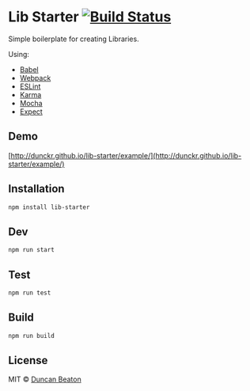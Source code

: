 # Lib Starter [![Build Status](https://travis-ci.org/dunckr/lib-starter.svg)](https://travis-ci.org/dunckr/lib-starter)

Simple boilerplate for creating Libraries.

Using:

+ [Babel](https://github.com/babel/babel)
+ [Webpack](https://github.com/webpack/webpack)
+ [ESLint](https://github.com/eslint/eslint)
+ [Karma](https://github.com/karma-runner/karma)
+ [Mocha](https://github.com/mochajs/mocha)
+ [Expect](https://github.com/mjackson/expect)

## Demo

[http://dunckr.github.io/lib-starter/example/](http://dunckr.github.io/lib-starter/example/)

## Installation

```sh
npm install lib-starter
```

## Dev

```sh
npm run start
```

## Test

```sh
npm run test
```

## Build

```sh
npm run build
```

## License

MIT © [Duncan Beaton](http://dunckr.com)
